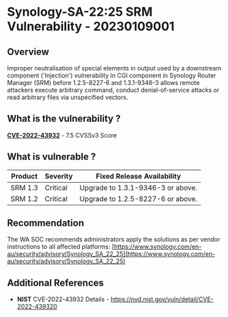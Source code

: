 # Synology-SA-22:25 SRM Vulnerability - 20230109001

## Overview

Improper neutralisation of special elements in output used by a downstream component ('Injection') vulnerability in CGI component in Synology Router Manager (SRM) before 1.2.5-8227-6 and 1.3.1-9346-3 allows remote attackers execute arbitrary command, conduct denial-of-service attacks or read arbitrary files via unspecified vectors.

## What is the vulnerability ?

[**CVE-2022-43932**](https://cve.mitre.org/cgi-bin/cvename.cgi?name=CVE-2022-43932) - 7.5 CVSSv3 Score

## What is vulnerable ?

| Product | Severity | Fixed Release Availability        |
| ------- | -------- | --------------------------------- |
| SRM 1.3 | Critical | Upgrade to 1.3.1-9346-3 or above. |
| SRM 1.2 | Critical | Upgrade to 1.2.5-8227-6 or above. |

## Recommendation

The WA SOC recommends administrators apply the solutions as per vendor instructions to all affected platforms: [https://www.synology.com/en-au/security/advisory/Synology_SA_22_25](https://www.synology.com/en-au/security/advisory/Synology_SA_22_25)

## Additional References

- **NIST** CVE-2022-43932 Details - <https://nvd.nist.gov/vuln/detail/CVE-2022-439320>
